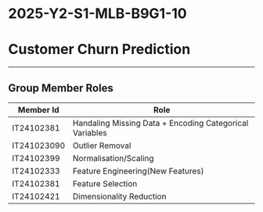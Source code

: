 # 2025-Y2-S1-MLB-B9G1-10


# Customer Churn Prediction




---

## Group Member Roles

|Member Id  | Role |
|----------|----------|
|IT24102381| Handaling Missing Data + Encoding Categorical Variables |
|IT241023090| Outlier Removal|
|IT24102399| Normalisation/Scaling|
|IT24102333| Feature Engineering(New Features)|
|IT24102381| Feature Selection|
|IT24102421|Dimensionality Reduction|




